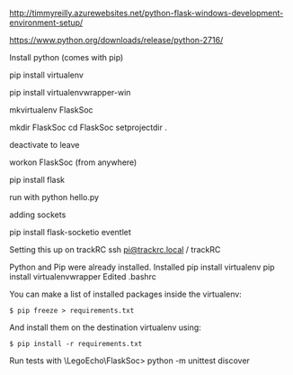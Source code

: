 http://timmyreilly.azurewebsites.net/python-flask-windows-development-environment-setup/

https://www.python.org/downloads/release/python-2716/


Install python (comes with pip)

pip install virtualenv 

pip install virtualenvwrapper-win

mkvirtualenv FlaskSoc

mkdir FlaskSoc
cd FlaskSoc
setprojectdir .


deactivate to leave

workon FlaskSoc (from anywhere)


pip install flask

run with 
python hello.py

adding sockets

pip install flask-socketio eventlet

Setting this up on trackRC
ssh pi@trackrc.local / trackRC

Python and Pip were already installed.
Installed 
pip install virtualenv 
pip install virtualenvwrapper
Edited .bashrc


You can make a list of installed packages inside the virtualenv:

    $ pip freeze > requirements.txt
    
And install them on the destination virtualenv using:

    $ pip install -r requirements.txt


Run tests with \LegoEcho\FlaskSoc> python -m unittest discover